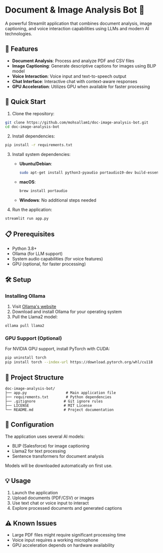 # Document & Image Analysis Bot 🤖

A powerful Streamlit application that combines document analysis, image captioning, and voice interaction capabilities using LLMs and modern AI technologies.

## 🌟 Features

- **Document Analysis**: Process and analyze PDF and CSV files
- **Image Captioning**: Generate descriptive captions for images using BLIP model
- **Voice Interaction**: Voice input and text-to-speech output
- **Chat Interface**: Interactive chat with context-aware responses
- **GPU Acceleration**: Utilizes GPU when available for faster processing

## 🚀 Quick Start

1. Clone the repository:
```bash
git clone https://github.com/mohsallam1/doc-image-analysis-bot.git
cd doc-image-analysis-bot
```

2. Install dependencies:
```bash
pip install -r requirements.txt
```

3. Install system dependencies:
   - **Ubuntu/Debian**:
     ```bash
     sudo apt-get install python3-pyaudio portaudio19-dev build-essential python3-dev
     ```
   - **macOS**:
     ```bash
     brew install portaudio
     ```
   - **Windows**: No additional steps needed

4. Run the application:
```bash
streamlit run app.py
```

## 📋 Prerequisites

- Python 3.8+
- Ollama (for LLM support)
- System audio capabilities (for voice features)
- GPU (optional, for faster processing)

## 🛠️ Setup

### Installing Ollama

1. Visit [Ollama's website](https://ollama.ai/)
2. Download and install Ollama for your operating system
3. Pull the Llama2 model:
```bash
ollama pull llama2
```

### GPU Support (Optional)

For NVIDIA GPU support, install PyTorch with CUDA:
```bash
pip uninstall torch
pip install torch --index-url https://download.pytorch.org/whl/cu118
```

## 📁 Project Structure

```
doc-image-analysis-bot/
├── app.py                  # Main application file
├── requirements.txt        # Python dependencies
├── .gitignore             # Git ignore rules
├── LICENSE                # MIT License
└── README.md              # Project documentation
```

## 🔧 Configuration

The application uses several AI models:
- BLIP (Salesforce) for image captioning
- Llama2 for text processing
- Sentence transformers for document analysis

Models will be downloaded automatically on first use.

## 💡 Usage

1. Launch the application
2. Upload documents (PDF/CSV) or images
3. Use text chat or voice input to interact
4. Explore processed documents and generated captions


## ⚠️ Known Issues

- Large PDF files might require significant processing time
- Voice input requires a working microphone
- GPU acceleration depends on hardware availability
